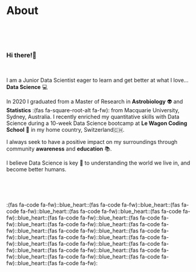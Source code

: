 # About

<p>&nbsp;</p>
<p>&nbsp;</p>

### Hi there!:wave:

<p>&nbsp;</p>

I am a Junior Data Scientist eager to learn and get better at what I love... **Data Science** :computer:

In 2020 I graduated from a Master of Research in **Astrobiology** :alien: and **Statistics** :(fas fa-square-root-alt fa-fw): from Macquarie University, Sydney, Australia. I recently enriched my quantitative skills with Data Science during a 10-week Data Science bootcamp at **Le Wagon Coding School** :space_invader: in my home country, Switzerland:switzerland:.

I always seek to have a positive impact on my surroundings through community **awareness** and **education** :books:.

I believe Data Science is key :key: to understanding the world we live in, and become better humans.
<p>&nbsp;</p>
<p>&nbsp;</p>
:(fas fa-code fa-fw)::blue_heart::(fas fa-code fa-fw)::blue_heart::(fas fa-code fa-fw)::blue_heart::(fas fa-code fa-fw)::blue_heart::(fas fa-code fa-fw)::blue_heart::(fas fa-code fa-fw)::blue_heart::(fas fa-code fa-fw)::blue_heart::(fas fa-code fa-fw)::blue_heart::(fas fa-code fa-fw)::blue_heart::(fas fa-code fa-fw)::blue_heart::(fas fa-code fa-fw)::blue_heart::(fas fa-code fa-fw)::blue_heart::(fas fa-code fa-fw)::blue_heart::(fas fa-code fa-fw)::blue_heart::(fas fa-code fa-fw)::blue_heart::(fas fa-code fa-fw)::blue_heart::(fas fa-code fa-fw)::blue_heart::(fas fa-code fa-fw)::blue_heart::(fas fa-code fa-fw)::blue_heart::(fas fa-code fa-fw):
